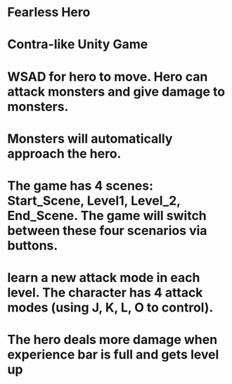 # Fearless Hero
# Contra-like Unity Game
# WSAD for hero to move. Hero can attack monsters and give damage to monsters. 
# Monsters will automatically approach the hero. 
# The game has 4 scenes: Start_Scene, Level1, Level_2, End_Scene. The game will switch between these four scenarios via buttons. 
# learn a new attack mode in each level. The character has 4 attack modes (using J, K, L, O to control).
# The hero deals more damage when experience bar is full and gets level up
